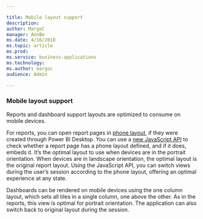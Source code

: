 ```yaml
---

title: Mobile layout support
description: 
author: MargoC
manager: AnnBe
ms.date: 4/16/2018
ms.topic: article
ms.prod: 
ms.service: business-applications
ms.technology: 
ms.author: margoc
audience: Admin

---
```

### Mobile layout support



Reports and dashboard support layouts are optimized to consume on mobile
devices.

For reports, you can open report pages in [phone
layout](https://docs.microsoft.com/en-us/power-bi/desktop-create-phone-report),
if they were created through Power BI Desktop. You can use a [new JavaScript
API](https://github.com/Microsoft/PowerBI-JavaScript/wiki/Embed-For-Mobile) to
check whether a report page has a phone layout defined, and if it does, embeds
it. It’s the optimal layout to use when devices are in the portrait orientation.
When devices are in landscape orientation, the optimal layout is the original
report layout. Using the JavaScript API, you can switch views during the user’s
session according to the phone layout, offering an optimal experience at any
state.

Dashboards can be rendered on mobile devices using the one column layout, which
sets all tiles in a single column, one above the other. As in the reports, this
view is optimal for portrait orientation. The application can also switch back
to original layout during the session.
